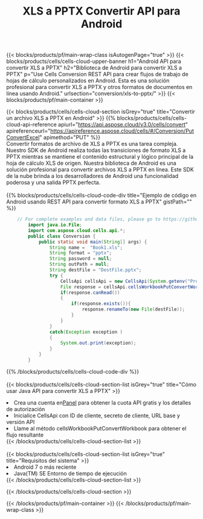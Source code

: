 ﻿---
title:  XLS a PPTX Convertir API para Android
description:  API y SDK en la nube para Microsoft Excel y OpenOffice Calc. Convierta la hoja de cálculo a otro archivo de formato.
url: /sv/android/conversion/xls-to-pptx/
---
{{< blocks/products/pf/main-wrap-class isAutogenPage="true" >}}
{{< blocks/products/cells/cells-cloud-upper-banner h1="Android API para convertir XLS a PPTX" h2="Biblioteca de Android para convertir XLS a PPTX" p="Use Cells Conversion REST API para crear flujos de trabajo de hojas de cálculo personalizados en Android. Esta es una solución profesional para convertir XLS a PPTX y otros formatos de documentos en línea usando Android." urlsection="conversion/xls-to-pptx/" >}}
{{< blocks/products/pf/main-container >}}

{{< blocks/products/cells/cells-cloud-section isGrey="true" title="Convertir un archivo XLS a PPTX en Android" >}}
{{% blocks/products/cells/cells-cloud-api-reference apiurl="https://api.aspose.cloud/v3.0/cells/convert" apireferenceurl="https://apireference.aspose.cloud/cells/#/Conversion/PutConvertExcel" apimethod="PUT" %}}
<br/>
Convertir formatos de archivo de XLS a PPTX es una tarea compleja. Nuestro SDK de Android realiza todas las transiciones de formato XLS a PPTX mientras se mantiene el contenido estructural y lógico principal de la hoja de cálculo XLS de origen. Nuestra biblioteca de Android es una solución profesional para convertir archivos XLS a PPTX en línea. Este SDK de la nube brinda a los desarrolladores de Android una funcionalidad poderosa y una salida PPTX perfecta.
<br/>
<br/>
{{% blocks/products/cells/cells-cloud-code-div title="Ejemplo de código en Android usando REST API para convertir formato XLS a PPTX" gistPath="" %}}
 
```java
    // For complete examples and data files, please go to https://github.com/aspose-cells-cloud/aspose-cells-cloud-android/
        import java.io.File;
        import com.aspose.cloud.cells.api.*;
        public class Conversion {
            public static void main(String[] args) {
                String name =  "Book1.xls";
                String format = "pptx";
                String password = null;
                String outPath = null;
                String destFile = "DestFile.pptx";
                try {
                    CellsApi cellsApi = new CellsApi(System.getenv("ProductClientId"), System.getenv("ProductClientSecret"));
                    File response = cellsApi.cellsWorkbookPutConvertWorkbook(new File(name), format, password, outPath, null,null);            
                    if(response.canRead())
                    {
                        if(response.exists()){
                            response.renameTo(new File(destFile));
                        }                
                    }
                }
                catch(Exception exception )
                {
                    System.out.print(exception);
                }
            }
        }
```
 
{{% /blocks/products/cells/cells-cloud-code-div %}}
<br/>
<br/>
{{< blocks/products/cells/cells-cloud-section-list isGrey="true" title="Cómo usar Java API para convertir XLS a PPTX" >}}
<li> Crea una cuenta en<a href="https://dashboard.aspose.cloud/">Panel</a> para obtener la cuota API gratis y los detalles de autorización</li>
<li>Inicialice CellsApi con ID de cliente, secreto de cliente, URL base y versión API</li>
<li>Llame al método cellsWorkbookPutConvertWorkbook para obtener el flujo resultante</li>
{{< /blocks/products/cells/cells-cloud-section-list >}}
<br/>
<br/>
{{< blocks/products/cells/cells-cloud-section-list isGrey="true" title="Requisitos del sistema" >}}
<li>Android 7 o más reciente</li>
<li>Java(TM) SE Entorno de tiempo de ejecución</li>
{{< /blocks/products/cells/cells-cloud-section-list >}}

{{< /blocks/products/cells/cells-cloud-section >}}

{{< /blocks/products/pf/main-container >}}
{{< /blocks/products/pf/main-wrap-class >}}
